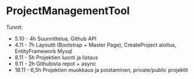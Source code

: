 # ProjectManagementTool

Tunnit:

* 5.10 - 4h Suunnittelua, Github API
* 4.11 - 7h Layoutti (Bootstrap + Master Page), CreateProject aloitus, EntityFramework Mysql
* 8.11 - 5h Projektien luonti ja listaus
* 9.11 - 2h Githubista repot + async
* 18.11 - 6,5h Projektien muokkaus ja poistaminen, private/public projektit
